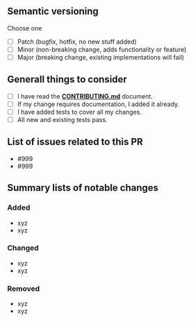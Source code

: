 <!--- Put an `x` in all the boxes that apply -->

## Semantic versioning
Choose one
- [ ] Patch (bugfix, hotfix, no new stuff added)
- [ ] Minor (non-breaking change, adds functionality or feature)
- [ ] Major (breaking change, existing implementations will fail)

## Generall things to consider 
- [ ] I have read the [**CONTRIBUTING.md**](https://github.com/qualipool/swissrets/blob/master/CONTRIBUTING.md) document.
- [ ] If my change requires documentation, I added it already.
- [ ] I have added tests to cover all my changes.
- [ ] All new and existing tests pass.

## List of issues related to this PR
- #999
- #999

## Summary lists of notable changes
<!-- Delete everything you don't need -->

### Added
- xyz
- xyz

### Changed
- xyz
- xyz

### Removed
- xyz
- xyz
